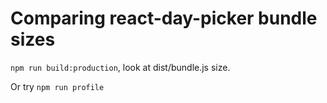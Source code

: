 # Comparing react-day-picker bundle sizes

`npm run build:production`, look at dist/bundle.js size.

Or try `npm run profile`
